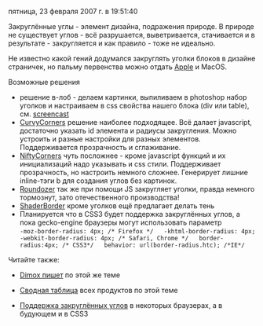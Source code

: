 пятница, 23 февраля 2007 г. в 19:51:40

Закруглённые углы - элемент дизайна, подражения природе. В природе не существует углов - всё разрушается, выветривается, стачивается и в результате - закругляется и как правило - тоже не идеально.  
  
Не известно какой гений додумался закруглять уголки блоков в дизайне страничек, но пальму первенства можно отдать [Apple](http://apple.com/) и MacOS.

Возможные решения

- решение в-лоб - делаем картинки, выпиливаем в photoshop набор уголков и настраиваем в css свойства нашего блока (div или table), см. [screencast](http://www.sampsonvideos.com/videos/CSS/CSS_RoundedCorners/FLV/)
- [CurvyCorners](http://www.curvycorners.net/usage.php) решение наиболее подходящее. Всё далает javascript, достаточно указать id элемента и радиусы закругления. Можно устроить и разные настройки для разных элементов. Поддерживается прозрачность и сглаживание.
- [NiftyCorners](http://www.html.it/articoli/nifty/index.html) чуть посложнее - кроме javascript функций и их инициализаций надо указывать и css стили. Поддерживает прозрачность, но настроить немного сложнее. Генерирует лишние inline-тэги b для создания углов без картинок.
- [Roundozer](http://pixel-apes.com/roundozer/?page=roundozer) так же при помощи JS закругляет уголки, правда немного тормознут, зато отечественного производства!
- [ShaderBorder](http://www.ruzee.com/blog/shadedborder) кроме уголков ещё предлагает делать тень
- Планируется что в CSS3 будет поддержка закруглённых углов, а пока gecko-engine браузеры могут использовать параметр  
    `-moz-border-radius: 4px; /* Firefox */   -khtml-border-radius: 4px;   -webkit-border-radius: 4px; /* Safari, Chrome */   border-radius:4px; /* CSS3*/   behavior: url(border-radius.htc); /*IE*/`

Читайте также:

- [Dimox пишет](http://dimox.name/smooth_rounded_corners_no_images/) по этой же теме  
    
- [Сводная таблица](http://www.smileycat.com/miaow/archives/000044.php) всех продуктов по этой теме
- [Поддержка закруглённых углов](http://shapeshed.com/journal/curved_boxes_in_css/) в некоторых браузерах, а в будующем и в CSS3